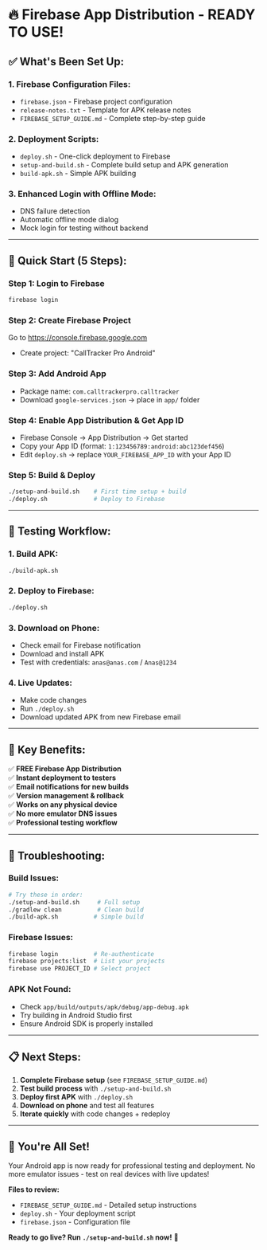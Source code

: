 # 🔥 **Firebase App Distribution - READY TO USE!**

## ✅ **What's Been Set Up:**

### **1. Firebase Configuration Files:**
- `firebase.json` - Firebase project configuration
- `release-notes.txt` - Template for APK release notes
- `FIREBASE_SETUP_GUIDE.md` - Complete step-by-step guide

### **2. Deployment Scripts:**
- `deploy.sh` - One-click deployment to Firebase
- `setup-and-build.sh` - Complete build setup and APK generation  
- `build-apk.sh` - Simple APK building

### **3. Enhanced Login with Offline Mode:**
- DNS failure detection
- Automatic offline mode dialog
- Mock login for testing without backend

---

## 🚀 **Quick Start (5 Steps):**

### **Step 1: Login to Firebase**
```bash
firebase login
```

### **Step 2: Create Firebase Project**
Go to https://console.firebase.google.com
- Create project: "CallTracker Pro Android"

### **Step 3: Add Android App**
- Package name: `com.calltrackerpro.calltracker`  
- Download `google-services.json` → place in `app/` folder

### **Step 4: Enable App Distribution & Get App ID**
- Firebase Console → App Distribution → Get started
- Copy your App ID (format: `1:123456789:android:abc123def456`)
- Edit `deploy.sh` → replace `YOUR_FIREBASE_APP_ID` with your App ID

### **Step 5: Build & Deploy**
```bash
./setup-and-build.sh    # First time setup + build
./deploy.sh             # Deploy to Firebase
```

---

## 📱 **Testing Workflow:**

### **1. Build APK:**
```bash
./build-apk.sh
```

### **2. Deploy to Firebase:**
```bash
./deploy.sh
```

### **3. Download on Phone:**
- Check email for Firebase notification
- Download and install APK
- Test with credentials: `anas@anas.com` / `Anas@1234`

### **4. Live Updates:**
- Make code changes
- Run `./deploy.sh` 
- Download updated APK from new Firebase email

---

## 🎯 **Key Benefits:**

✅ **FREE Firebase App Distribution**  
✅ **Instant deployment to testers**  
✅ **Email notifications for new builds**  
✅ **Version management & rollback**  
✅ **Works on any physical device**  
✅ **No more emulator DNS issues**  
✅ **Professional testing workflow**  

---

## 🔧 **Troubleshooting:**

### **Build Issues:**
```bash
# Try these in order:
./setup-and-build.sh     # Full setup
./gradlew clean          # Clean build
./build-apk.sh          # Simple build
```

### **Firebase Issues:**
```bash
firebase login          # Re-authenticate
firebase projects:list  # List your projects
firebase use PROJECT_ID # Select project
```

### **APK Not Found:**
- Check `app/build/outputs/apk/debug/app-debug.apk`
- Try building in Android Studio first
- Ensure Android SDK is properly installed

---

## 📋 **Next Steps:**

1. **Complete Firebase setup** (see `FIREBASE_SETUP_GUIDE.md`)
2. **Test build process** with `./setup-and-build.sh`  
3. **Deploy first APK** with `./deploy.sh`
4. **Download on phone** and test all features
5. **Iterate quickly** with code changes + redeploy

---

## 🎉 **You're All Set!**

Your Android app is now ready for professional testing and deployment. No more emulator issues - test on real devices with live updates!

**Files to review:**
- `FIREBASE_SETUP_GUIDE.md` - Detailed setup instructions
- `deploy.sh` - Your deployment script  
- `firebase.json` - Configuration file

**Ready to go live? Run `./setup-and-build.sh` now!** 🚀